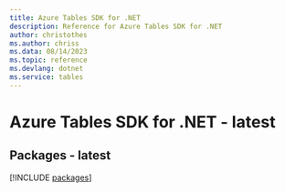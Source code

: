 ```yaml
---
title: Azure Tables SDK for .NET
description: Reference for Azure Tables SDK for .NET
author: christothes
ms.author: chriss
ms.data: 08/14/2023
ms.topic: reference
ms.devlang: dotnet
ms.service: tables
---
```

# Azure Tables SDK for .NET - latest
## Packages - latest
[!INCLUDE [packages](tables-index.md)]